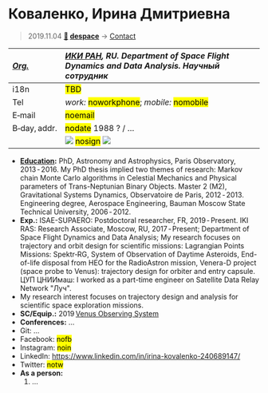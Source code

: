 # Коваленко, Ирина Дмитриевна
> 2019.11.04 **[🚀](../index/index.md) [despace](index.md)** → [Contact](contact.md)

|*[Org.](contact.md)*|*[ИКИ РАН](zz_iki_ras.md), RU. Department of Space Flight Dynamics and Data Analysis. Научный сотрудник*|
|:--|:--|
|i18n| <mark>TBD</mark> |
|Tel| *work:* <mark>noworkphone</mark>; *mobile:* <mark>nomobile</mark> |
|E‑mail| <mark>noemail</mark> |
|B‑day, addr.| <mark>nodate</mark> 1988 ? / … |
|| [![](f/contact/k/kovalenko1_photo_thumb.jpg)](f/contact/k/kovalenko1_photo.jpg) <mark>nosign</mark> [![](f/contact//1_sign_thumb.jpg)](f/contact//1_sign.png) |

   - **[Education](edu.md):** PhD, Astronomy and Astrophysics, Paris Observatory, 2013 ‑ 2016. My PhD thesis implied two themes of research: Markov chain Monte Carlo algorithms in Celestial Mechanics and Physical parameters of Trans-Neptunian Binary Objects. Master 2 (M2), Gravitational Systems Dynamics, Observatoire de Paris, 2012 ‑ 2013. Engineering degree, Aerospace Engineering, Bauman Moscow State Technical University, 2006 ‑ 2012.
   - **Exp.:** ISAE-SUPAERO: Postdoctoral researcher, FR, 2019 ‑ Present. IKI RAS: Research Associate, Moscow, RU, 2017 ‑ Present; Department of Space Flight Dynamics and Data Analysis; My research focuses on trajectory and orbit design for scientific missions: Lagrangian Points Missions: Spektr‑RG, System of Observation of Daytime Asteroids, End-of-life disposal from HEO for the RadioAstron mission, Venera-D project (space probe to Venus): trajectory design for orbiter and entry capsule. ЦУП ЦНИИмаш: I worked as a part-time engineer on Satellite Data Relay Network "Луч".
   - My research interest focuses on trajectory design and analysis for scientific space exploration missions. 
   - **SC/Equip.:** 2019 [Venus Observing System](venus_observing_system.md)
   - **Conferences:** …
   - Git: …
   - Facebook: <mark>nofb</mark>
   - Instagram: <mark>noin</mark>
   - LinkedIn: <https://www.linkedin.com/in/irina-kovalenko-240689147/>
   - Twitter: <mark>notw</mark>
   - **As a person:**
      1. …
